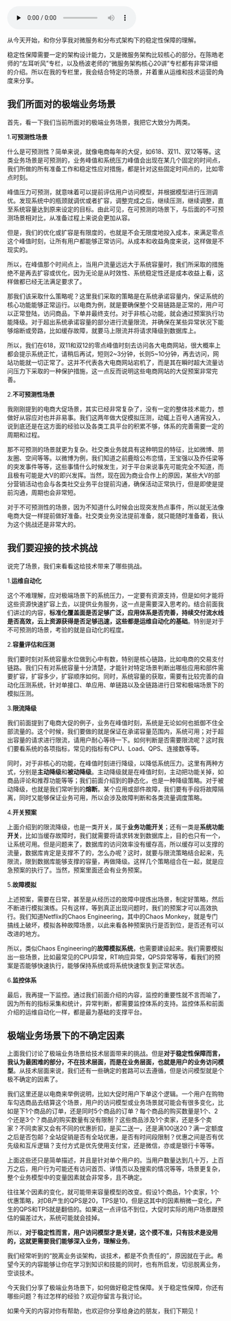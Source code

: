 <audio id="audio" title="21 | 极端业务场景下，我们应该如何做好稳定性保障？" controls="" preload="none"><source id="mp3" src="https://static001.geekbang.org/resource/audio/3d/64/3d7ed5a0f68a60d1361710a6a2c5e764.mp3"></audio>

从今天开始，和你分享我对微服务和分布式架构下的稳定性保障的理解。

稳定性保障需要一定的架构设计能力，又是微服务架构比较核心的部分。在陈皓老师的“左耳听风”专栏，以及杨波老师的“微服务架构核心20讲”专栏都有非常详细的介绍。所以在我的专栏里，我会结合特定的场景，并着重从运维和技术运营的角度来分享。

## 我们所面对的极端业务场景

首先，看一下我们当前所面对的极端业务场景，我把它大致分为两类。

1.**可预测性场景**

什么是可预测性？简单来说，就像电商每年的大促，如618、双11、双12等等。这类业务场景是可预测的，业务峰值和系统压力峰值会出现在某几个固定的时间点，我们所做的所有准备工作和稳定性应对措施，都是针对这些固定时间点的，比如零点时刻。

峰值压力可预测，就意味着可以提前评估用户访问模型，并根据模型进行压测调优。发现系统中的瓶颈就调优或者扩容，调整完成之后，继续压测，继续调整，直至系统容量达到原来设定的目标。由此可见，在可预测的场景下，与后面的不可预测场景相对比，从准备过程上来说会更加从容。

但是，我们的优化或扩容是有限度的，也就是不会无限度地投入成本，来满足零点这个峰值时刻，让所有用户都能够正常访问。从成本和收益角度来说，这样做是不现实的。

所以，在峰值那个时间点上，当用户流量远远大于系统容量时，我们所采取的措施绝不是再去扩容或优化，因为无论是从时效性、系统稳定性还是成本收益上看，这样做都已经无法满足要求了。

那我们该采取什么策略呢？这里我们采取的策略是在系统承诺容量内，保证系统的核心功能能够正常运行。以电商为例，就是要确保整个交易链路是正常的，用户可以正常登陆，访问商品，下单并最终支付。对于非核心功能，就会通过预案执行功能降级。对于超出系统承诺容量的部分进行流量限流，并确保在某些异常状况下能够熔断或旁路，比如缓存故障，就要马上限流并将请求降级到数据库上。

所以，我们在618，双11和双12的零点峰值时刻去访问各大电商网站，很大概率上都会提示系统正忙，请稍后再试，短则2~3分钟，长则5~10分钟，再去访问，网站功能就一切正常了。这并不代表各大电商网站宕机了，而是其在瞬时超大流量访问压力下采取的一种保护措施，这一点反而说明这些电商网站的大促预案非常完善。

2.**不可预测性场景**

我刚刚提到的电商大促场景，其实已经非常复杂了，没有一定的整体技术能力，想做好从容应对也并非易事。我们这两年做大促模拟压测，动辄上百号人通宵投入，说到底还是在这方面的经验以及各类工具平台的积累不够，体系的完善需要一定的周期和过程。

那不可预测的场景就更为复杂。社交类业务就具有这种明显的特征，比如微博、朋友圈、空间等等。以微博为例，我们知道之前鹿晗公布恋情，王宝强以及乔任梁等的突发事件等等，这些事情什么时候发生，对于平台来说事先可能完全不知道，而且极有可能是大V的即兴发挥。当然，现在因为商业合作上的原因，某些大V的部分营销活动也会与各类社交业务平台提前沟通，确保活动正常执行，但是即使是提前沟通，周期也会非常短。

对于不可预测性的场景，因为不知道什么时候会出现突发热点事件，所以就无法像电商大促一样提前做好准备。社交类业务没法提前准备，就只能随时准备着，我认为这个挑战还是非常大的。

## 我们要迎接的技术挑战

说完了场景，我们来看看这给技术带来了哪些挑战。

1.**运维自动化**

这个不难理解，应对极端场景下的系统压力，一定要有资源支持，但是如何才能将这些资源快速扩容上去，以提供业务服务，这一点是需要深入思考的。结合前面我们讲过的内容，**标准化覆盖面是否足够广泛，应用体系是否完善，持续交付流水线是否高效，云上资源获得是否足够迅速，这些都是运维自动化的基础**。特别是对于不可预测的场景，考验的就是自动化的程度。

2.**容量评估和压测**

我们要时刻对系统容量水位做到心中有数，特别是核心链路，比如电商的交易支付链路。我们只有对系统容量十分清楚，才能针对特定场景判断出哪些应用和部件需要扩容，扩容多少，扩容顺序如何。同时，系统容量的获取，需要有比较完善的自动化压测系统，针对单接口、单应用、单链路以及全链路进行日常和极端场景下的模拟压测。

3.**限流降级**

我们前面提到了电商大促的例子，业务在峰值时刻，系统是无论如何也抵御不住全部流量的。这个时候，我们要做的就是保证在承诺容量范围内，系统可用；对于超出容量的请求进行限流，请用户耐心等待一下。如何判断是否需要限流呢？这时我们要看系统的各项指标，常见的指标有CPU、Load、QPS、连接数等等。

同时，对于非核心的功能，在峰值时刻进行降级，以降低系统压力。这里有两种方式，分别是**主动降级**和**被动降级**。主动降级就是在峰值时刻，主动把功能关掉，如商品评论和推荐功能等等；我们前面介绍到的静态化，也是一种降级策略。对于被动降级，也就是我们常听到的**熔断**。某个应用或部件故障，我们要有手段将故障隔离，同时又能够保证业务可用，所以会涉及故障判断和各类流量调度策略。

4.**开关预案**

上面介绍到的限流降级，也是一类开关，属于**业务功能开关**；还有一类是**系统功能开关**，比如当缓存故障时，我们就需要将请求转发到数据库上，目的也只有一个，让系统可用。但是问题来了，数据库的访问效率没有缓存高，所以缓存可以支撑的流量，数据库肯定是支撑不了的，怎么办呢？这时，就要与限流策略结合起来，先限流，限到数据库能够支撑的容量，再做降级。这样几个策略组合在一起，就是应急预案的执行了。当然，预案里面还会有业务预案。

5.**故障模拟**

上述预案，需要在日常，甚至是从经历过的故障中提炼出场景，制定好策略，然后不断进行模拟演练。只有这样，等到真正出现问题时，我们的预案才可以高效执行。我们知道Netflix的Chaos Engineering，其中的Chaos Monkey，就是专门搞线上破坏，模拟各种故障场景，以此来看各种预案执行是否到位，是否还有可以改进的地方。

所以，类似Chaos Engineering的**故障模拟系统**，也需要建设起来。我们需要模拟出一些场景，比如最常见的CPU异常，RT响应异常，QPS异常等等，看我们的预案是否能够快速执行，能够保持系统或将系统快速恢复到正常状态。

6.**监控体系**

最后，我再提一下监控。通过我们前面介绍的内容，监控的重要性就不言而喻了，因为所有的指标采集和统计，异常判断，都需要监控体系的支持。监控体系和前面介绍的运维自动化一样，都是最为基础的支撑平台。

## 极端业务场景下的不确定因素

上面我们讨论了极端业务场景给技术层面带来的挑战。但是**对于稳定性保障而言，我认为最困难的部分，不在技术层面，而是在业务层面，也就是用户的业务访问模型**。从技术层面来说，我们还有一些确定的套路可以去遵循，但是访问模型就是个极不确定的因素了。

我们这里还是以电商来举例说明，比如大促时用户下单这个逻辑。一个用户在购物车勾选商品去结算这个场景，用户的访问模型或业务场景就可能会有很多变化，比如是下1个商品的订单，还是同时5个商品的订单？每个商品的购买数量是1个、2个还是3个？商品的购买数量有没有限制？这些商品涉及1个卖家，还是多个卖家？不同卖家又会有不同的优惠折扣，是买二送一，还是满100送20？满一定额度之后是否包邮？全站促销是否有全站优惠，是否有时间段限制？优惠之间是否有优先级和互斥逻辑？支付方式是优先使用支付宝，还是微信，亦或是银行卡等等。

上面这些还只是简单描述，并且是针对单个用户的。当用户数量达到几十万，上百万之后，用户行为可能还有访问首页、详情页以及搜索的情况等等，场景更复杂，整个业务模型中的变量因素就会非常多，且不确定。

往往某个因素的变化，就可能带来容量模型的改变。假设1个商品，1个卖家，1个优惠策略，对DB产生的QPS是20，TPS是10，但是这其中的因素稍微一变化，产生的QPS和TPS就是翻倍的。如果这一点评估不到位，大促时实际的用户场景跟预估的偏差过大，系统可能就会挂掉。

所以，**对于稳定性而言，用户访问模型才是关键，这个摸不准，只有技术是没用的，这就更需要我们能够深入业务，理解业务**。

我们经常听到的“脱离业务谈架构，谈技术，都是不负责任的”，原因就在于此。希望今天的内容能够让你在学习到知识和技能的同时，也有所启发，切忌脱离业务，空谈技术。

今天我们分享了极端业务场景下，如何做好稳定性保障。关于稳定性保障，你还有哪些问题？有过怎样的经验？欢迎你留言与我讨论。

如果今天的内容对你有帮助，也欢迎你分享给身边的朋友，我们下期见！



